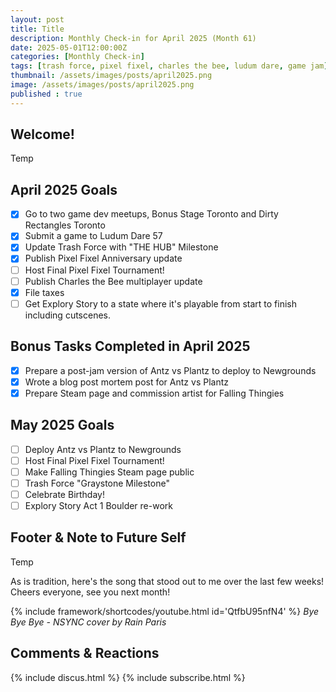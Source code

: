 ```yaml
---
layout: post
title: Title
description: Monthly Check-in for April 2025 (Month 61)
date: 2025-05-01T12:00:00Z
categories: [Monthly Check-in]
tags: [trash force, pixel fixel, charles the bee, ludum dare, game jam]
thumbnail: /assets/images/posts/april2025.png
image: /assets/images/posts/april2025.png
published : true
---
```


## Welcome!
Temp

## April 2025 Goals 
  - [x] Go to two game dev meetups, Bonus Stage Toronto and Dirty Rectangles Toronto
  - [x] Submit a game to Ludum Dare 57
  - [x] Update Trash Force with "THE HUB" Milestone
  - [x] Publish Pixel Fixel Anniversary update
  - [ ] Host Final Pixel Fixel Tournament!
  - [ ] Publish Charles the Bee multiplayer update
  - [x] File taxes
  - [ ] Get Explory Story to a state where it's playable from start to finish including cutscenes.

## Bonus Tasks Completed in April 2025
  - [x] Prepare a post-jam version of Antz vs Plantz to deploy to Newgrounds
  - [x] Wrote a blog post mortem post for Antz vs Plantz
  - [x] Prepare Steam page and commission artist for Falling Thingies
 
## May 2025 Goals 
  - [ ] Deploy Antz vs Plantz to Newgrounds
  - [ ] Host Final Pixel Fixel Tournament!
  - [ ] Make Falling Thingies Steam page public
  - [ ] Trash Force "Graystone Milestone"
  - [ ] Celebrate Birthday!
  - [ ] Explory Story Act 1 Boulder re-work

## Footer & Note to Future Self
Temp

As is tradition, here's the song that stood out to me over the last few weeks! Cheers everyone, see you next month!

{% include framework/shortcodes/youtube.html id='QtfbU95nfN4' %}
_Bye Bye Bye - NSYNC cover by Rain Paris_

## Comments & Reactions

{% include discus.html %}
{% include subscribe.html %}
